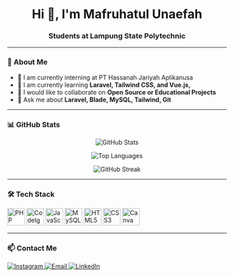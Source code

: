 <h1 align="center">Hi 👋, I'm Mafruhatul Unaefah</h1>
<h3 align="center">Students at Lampung State Polytechnic</h3>

---

### 🌟 About Me

- 🔭 I am currently interning at PT Hassanah Jariyah Aplikanusa
- 🌱 I am currently learning **Laravel, Tailwind CSS, and Vue.js,**
- 👯 I would like to collaborate on **Open Source or Educational Projects**
- 💬 Ask me about **Laravel, Blade, MySQL, Tailwind, Git**

---

### 📊 GitHub Stats

<p align="center">
  <img src="https://github-readme-stats.vercel.app/api?username=MafruhatulUnaefah&show_icons=true&theme=tokyonight&count_private=true" alt="GitHub Stats" />
</p>

<p align="center">
  <img src="https://github-readme-stats.vercel.app/api/top-langs/?username=MafruhatulUnaefah&layout=compact&theme=tokyonight" alt="Top Languages" />
</p>

<p align="center">
  <img src="https://streak-stats.demolab.com?user=MafruhatulUnaefah&theme=tokyonight&date_format=M%20j%5B%2C%20Y%5D" alt="GitHub Streak" />
</p>

---

### 🛠 Tech Stack

<p align="left">
  <img src="https://cdn.jsdelivr.net/gh/devicons/devicon/icons/php/php-original.svg" alt="PHP" width="40" height="40"/>
  <img src="https://cdn.jsdelivr.net/gh/devicons/devicon/icons/codeigniter/codeigniter-plain.svg" alt="CodeIgniter" width="40" height="40"/>
  <img src="https://cdn.jsdelivr.net/gh/devicons/devicon/icons/javascript/javascript-original.svg" alt="JavaScript" width="40" height="40"/>
  <img src="https://cdn.jsdelivr.net/gh/devicons/devicon/icons/mysql/mysql-original-wordmark.svg" alt="MySQL" width="40" height="40"/>
  <img src="https://cdn.jsdelivr.net/gh/devicons/devicon/icons/html5/html5-original.svg" alt="HTML5" width="40" height="40"/>
  <img src="https://cdn.jsdelivr.net/gh/devicons/devicon/icons/css3/css3-original.svg" alt="CSS3" width="40" height="40"/>
  <img src="https://img.icons8.com/color/48/000000/canva.png" alt="Canva" width="40" height="40"/>
</p>

---

### 📫 Contact Me

<p align="left">
  <a href="https://www.instagram.com/your_instagram/](https://www.instagram.com/mfrunaa_12/" target="_blank">
    <img src="https://img.shields.io/badge/Instagram-E4405F?style=for-the-badge&logo=instagram&logoColor=white" alt="Instagram"/>
  </a>
  <a href="mafruhatulkampus.1211@gmail.com">
    <img src="https://img.shields.io/badge/Email-D14836?style=for-the-badge&logo=gmail&logoColor=white" alt="Email"/>
  </a>
  <a href="https://www.linkedin.com/in/your_linkedin/](https://www.linkedin.com/in/mafruhatul-unaefah/" target="_blank">
    <img src="https://img.shields.io/badge/LinkedIn-0077B5?style=for-the-badge&logo=linkedin&logoColor=white" alt="LinkedIn"/>
  </a>
</p>

